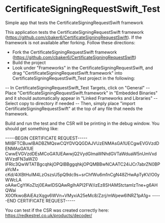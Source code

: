 # CertificateSigningRequestSwift_Test
Simple app that tests the CertificateSigningRequestSwift framework

This application tests the CertificateSigningRequestSwift framework (https://github.com/cbaker6/CertificateSigningRequestSwift). If the framework is not available after forking. Follow these directions:

- Fork the CertificateSigningRequestSwift framework (https://github.com/cbaker6/CertificateSigningRequestSwift)
- Build the project
- Look under "Frameworks" in the CertificateSigningRequestSwift, and drag "CertificateSigningRequestSwift.framework" into CertificateSigningRequestSwift_Test project in the following:

-- In CertificateSigningRequestSwift_Test Targets, click on "General"
-- Place "CertificateSigningRequestSwift.framework" in "Embedded Binaries" and it should automatically appear in "Linked Frameworks and Libraries"
-- Select copy to directory if needed
-- Then, simply place "import CertificateSigningRequestSwift" at the top of any file that needs the framework.

Build and run the test and the CSR will be printing in the debug window. You should get something like:

-----BEGIN CERTIFICATE REQUEST-----
MIIBFTCBuwIBADBZMQswCQYDVQQGDAJVUzENMAsGA1UECgwEVGVzdDENMAsGA1UE
CwwEVGVzdDEsMCoGA1UEAwwjQ2VydGlmaWNhdGVTaWduaW5nUmVxdWVzdFN3aWZ0
IFRlc3QwWTATBgcqhkjOPQIBBggqhkjOPQMBBwNCAATC24iJCr7abrZN0BPaYcM+
cKd/4iXBtHuIM4LzOszsU5pQ9dc9s+srChfWu6m1nCgN48ZHwApTyKV/O0yWWcLA
oAAwCgYIKoZIzj0EAwIDSQAwRgIhAPI2FW/izEz8SHAMStctamIzTne+g6AHQWai
X0OfkwoBAiEAzXqgv6WVn+VMyxiA25eMc8/Zzrj/mWpew6INRZ1pA1g=
-----END CERTIFICATE REQUEST-----

You can test if the CSR was created correctly here: https://redkestrel.co.uk/products/decoder/
